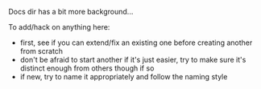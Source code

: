 Docs dir has a bit more background...

To add/hack on anything here:

* first, see if you can extend/fix an existing one before creating another from scratch
* don't be afraid to start another if it's just easier, try to make sure it's distinct enough from others though if so
* if new, try to name it appropriately and follow the naming style
